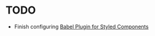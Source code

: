 # TODO #

- Finish configuring [Babel Plugin for Styled Components](https://github.com/styled-components/babel-plugin-styled-components)

